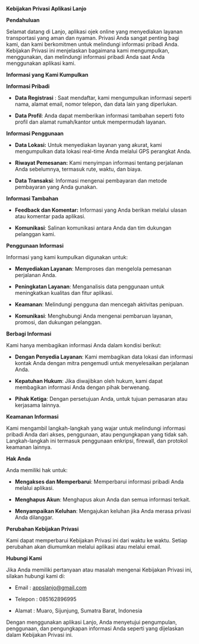 **Kebijakan Privasi Aplikasi Lanjo**

  

**Pendahuluan**

  

Selamat datang di Lanjo, aplikasi ojek online yang menyediakan layanan transportasi yang aman dan nyaman. Privasi Anda sangat penting bagi kami, dan kami berkomitmen untuk melindungi informasi pribadi Anda. Kebijakan Privasi ini menjelaskan bagaimana kami mengumpulkan, menggunakan, dan melindungi informasi pribadi Anda saat Anda menggunakan aplikasi kami.

  

**Informasi yang Kami Kumpulkan**

  

**Informasi Pribadi**

*   **Data Registrasi** : Saat mendaftar, kami mengumpulkan informasi seperti nama, alamat email, nomor telepon, dan data lain yang diperlukan.
    
*   **Data Profil**: Anda dapat memberikan informasi tambahan seperti foto profil dan alamat rumah/kantor untuk mempermudah layanan.
    

  

**Informasi Penggunaan**

*   **Data Lokasi:** Untuk menyediakan layanan yang akurat, kami mengumpulkan data lokasi real-time Anda melalui GPS perangkat Anda.
    
*   **Riwayat Pemesanan:** Kami menyimpan informasi tentang perjalanan Anda sebelumnya, termasuk rute, waktu, dan biaya.
    
*   **Data Transaksi**: Informasi mengenai pembayaran dan metode pembayaran yang Anda gunakan.
    

  

**Informasi Tambahan**

*   **Feedback dan Komentar:** Informasi yang Anda berikan melalui ulasan atau komentar pada aplikasi.
    
*   **Komunikasi**: Salinan komunikasi antara Anda dan tim dukungan pelanggan kami.
    

  

**Penggunaan Informasi**

  

Informasi yang kami kumpulkan digunakan untuk:

*   **Menyediakan Layanan**: Memproses dan mengelola pemesanan perjalanan Anda.
    
*   **Peningkatan Layanan**: Menganalisis data penggunaan untuk meningkatkan kualitas dan fitur aplikasi.
    
*   **Keamanan**: Melindungi pengguna dan mencegah aktivitas penipuan.
    
*   **Komunikasi**: Menghubungi Anda mengenai pembaruan layanan, promosi, dan dukungan pelanggan.
    

  

**Berbagi Informasi**

  

Kami hanya membagikan informasi Anda dalam kondisi berikut:

*   **Dengan Penyedia Layanan**: Kami membagikan data lokasi dan informasi kontak Anda dengan mitra pengemudi untuk menyelesaikan perjalanan Anda.
    
*   **Kepatuhan Hukum**: Jika diwajibkan oleh hukum, kami dapat membagikan informasi Anda dengan pihak berwenang.
    
*   **Pihak Ketiga**: Dengan persetujuan Anda, untuk tujuan pemasaran atau kerjasama lainnya.
    

  

**Keamanan Informasi**

  

Kami mengambil langkah-langkah yang wajar untuk melindungi informasi pribadi Anda dari akses, penggunaan, atau pengungkapan yang tidak sah. Langkah-langkah ini termasuk penggunaan enkripsi, firewall, dan protokol keamanan lainnya.

  

**Hak Anda**

  

Anda memiliki hak untuk:

*   **Mengakses dan Memperbarui**: Memperbarui informasi pribadi Anda melalui aplikasi.
    
*   **Menghapus Akun**: Menghapus akun Anda dan semua informasi terkait.
    
*   **Menyampaikan Keluhan**: Mengajukan keluhan jika Anda merasa privasi Anda dilanggar.
    

  

**Perubahan Kebijakan Privasi**

  

Kami dapat memperbarui Kebijakan Privasi ini dari waktu ke waktu. Setiap perubahan akan diumumkan melalui aplikasi atau melalui email.

  

**Hubungi Kami**

  

Jika Anda memiliki pertanyaan atau masalah mengenai Kebijakan Privasi ini, silakan hubungi kami di:

  

*   Email : appslanjo@gmail.com
    
*   Telepon : 085162896995
    
*   Alamat : Muaro, Sijunjung, Sumatra Barat, Indonesia
    

  

Dengan menggunakan aplikasi Lanjo, Anda menyetujui pengumpulan, penggunaan, dan pengungkapan informasi Anda seperti yang dijelaskan dalam Kebijakan Privasi ini.
